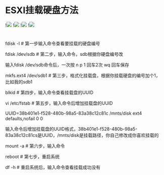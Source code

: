 # ESXI挂载硬盘方法

!<img src="https://github.com/danshui-git/shuoming/blob/master/doc/gua1.png" />
!<img src="https://github.com/danshui-git/shuoming/blob/master/doc/gua2.png" />
!<img src="https://github.com/danshui-git/shuoming/blob/master/doc/gua3.png" />
!<img src="https://github.com/danshui-git/shuoming/blob/master/doc/gua4.png" />

#
#
fdisk -l           # 第一步输入命令查看要挂载的硬盘编号

fdisk /dev/sdb     # 第二步，输入命令，sdb根据你硬盘编号改

输入fdisk /dev/sdb命令后，一次按  n  p  1 回车2次  wq  回车保存

mkfs.ext4 /dev/sdb1  # 第三步，格式化挂载盘，根据你挂载硬盘的编号加个1，比如我的sdb1

blkid                # 第四步，输入命令查看挂载盘的UUID 

vi /etc/fstab        # 第五步，输入命令后增加挂载盘的UUID

UUID=38b401e1-f528-480b-98a5-83a38c12c81c /mnts/disk ext4 defaults,nofail 0 0      

 输入命令后增加挂载盘的UUID格式，38b401e1-f528-480b-98a5-83a38c12c81cs是UUID，/mnts/disk是挂载路径，你自己修改成你喜欢挂载的

mount -a          # 第六步，输入命令

reboot           # 第七步，重启系统

df -h            # 重启系统后，输入命令查看挂载成功没有
